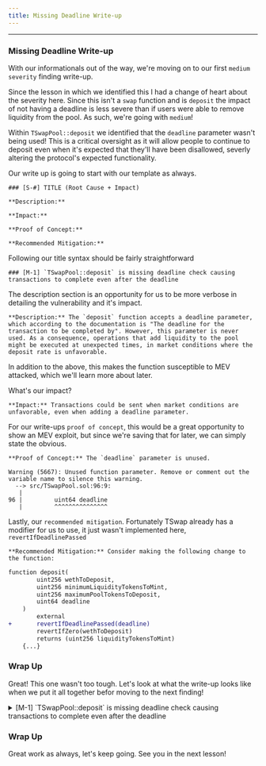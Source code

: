 ```yaml
---
title: Missing Deadline Write-up
---
```


---

### Missing Deadline Write-up

With our informationals out of the way, we're moving on to our first `medium severity` finding write-up.

Since the lesson in which we identified this I had a change of heart about the severity here. Since this isn't a `swap` function and is `deposit` the impact of not having a deadline is less severe than if users were able to remove liquidity from the pool. As such, we're going with `medium`!

Within `TSwapPool::deposit` we identified that the `deadline` parameter wasn't being used! This is a critical oversight as it will allow people to continue to deposit even when it's expected that they'll have been disallowed, severly altering the protocol's expected functionality.

Our write up is going to start with our template as always.

```
### [S-#] TITLE (Root Cause + Impact)

**Description:**

**Impact:**

**Proof of Concept:**

**Recommended Mitigation:**
```

Following our title syntax should be fairly straightforward

```
### [M-1] `TSwapPool::deposit` is missing deadline check causing transactions to complete even after the deadline
```

The description section is an opportunity for us to be more verbose in detailing the vulnerability and it's impact.

```
**Description:** The `deposit` function accepts a deadline parameter, which according to the documentation is "The deadline for the transaction to be completed by". However, this parameter is never used. As a consequence, operations that add liquidity to the pool might be executed at unexpected times, in market conditions where the deposit rate is unfavorable.
```

In addition to the above, this makes the function susceptible to MEV attacked, which we'll learn more about later.

What's our impact?

```
**Impact:** Transactions could be sent when market conditions are unfavorable, even when adding a deadline parameter.
```

For our write-ups `proof of concept`, this would be a great opportunity to show an MEV exploit, but since we're saving that for later, we can simply state the obvious.

```
**Proof of Concept:** The `deadline` parameter is unused.

Warning (5667): Unused function parameter. Remove or comment out the variable name to silence this warning.
  --> src/TSwapPool.sol:96:9:
   |
96 |         uint64 deadline
   |         ^^^^^^^^^^^^^^^
```

Lastly, our `recommended mitigation`. Fortunately TSwap already has a modifier for us to use, it just wasn't implemented here, `revertIfDeadlinePassed`

```
**Recommended Mitigation:** Consider making the following change to the function:
```

```diff
function deposit(
        uint256 wethToDeposit,
        uint256 minimumLiquidityTokensToMint,
        uint256 maximumPoolTokensToDeposit,
        uint64 deadline
    )
        external
+       revertIfDeadlinePassed(deadline)
        revertIfZero(wethToDeposit)
        returns (uint256 liquidityTokensToMint)
    {...}

```

### Wrap Up

Great! This one wasn't too tough. Let's look at what the write-up looks like when we put it all together befor moving to the next finding!

<details>
<summary> [M-1] `TSwapPool::deposit` is missing deadline check causing transactions to complete even after the deadline</summary>

### [M-1] `TSwapPool::deposit` is missing deadline check causing transactions to complete even after the deadline

**Description:** The `deposit` function accepts a deadline parameter, which according to the documentation is "The deadline for the transaction to be completed by". However, this parameter is never used. As a consequence, operations that add liquidity to the pool might be executed at unexpected times, in market conditions where the deposit rate is unfavorable.

**Impact:** Transactions could be sent when market conditions are unfavorable, even when adding a deadline parameter.

**Proof of Concept:** The `deadline` parameter is unused.

```
Warning (5667): Unused function parameter. Remove or comment out the variable name to silence this warning.
  --> src/TSwapPool.sol:96:9:
   |
96 |         uint64 deadline
   |         ^^^^^^^^^^^^^^^
```

**Recommended Mitigation:** Consider making the following change to the function:

```diff
function deposit(
        uint256 wethToDeposit,
        uint256 minimumLiquidityTokensToMint,
        uint256 maximumPoolTokensToDeposit,
        uint64 deadline
    )
        external
+       revertIfDeadlinePassed(deadline)
        revertIfZero(wethToDeposit)
        returns (uint256 liquidityTokensToMint)
    {...}

```

</details>


### Wrap Up

Great work as always, let's keep going. See you in the next lesson!
